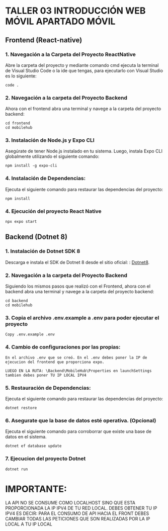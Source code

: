 # TALLER 03 INTRODUCCIÓN WEB MÓVIL APARTADO MÓVIL

## Frontend (React-native)

### 1. Navegación a la Carpeta del Proyecto ReactNative

Abre la carpeta del proyecto y mediante comando cmd ejecuta la terminal de Visual Studio Code o la ide que tengas, para ejecutarlo con Visual Studio es lo siguiente:
```cli
code .
```

### 2. Navegación a la carpeta del Proyecto Backend
Ahora con el frontend abra una terminal y navege a la carpeta del proyecto backend:
```cli
cd frontend
cd mobilehub
```

### 3. Instalación de Node.js y Expo CLI
Asegúrate de tener Node.js instalado en tu sistema.
Luego, instala Expo CLI globalmente utilizando el siguiente comando:
```cli
npm install -g expo-cli
```

### 4. Instalación de Dependencias:
Ejecuta el siguiente comando para restaurar las dependencias del proyecto:
```cli
npm install
```

### 4. Ejecución del proyecto React Native
```cli
npx expo start
```

## Backend (Dotnet 8)

### 1. Instalación de Dotnet SDK 8

Descarga e instala el SDK de Dotnet 8 desde el sitio oficial: : [Dotnet8](https://dotnet.microsoft.com/es-es/download/dotnet/8.0).

### 2. Navegación a la carpeta del Proyecto Backend

Siguiendo los mismos pasos que realizó con el Frontend, ahora con el backend abra una terminal y navege a la carpeta del proyecto backend:
```cli
cd backend
cd mobilehub
```

### 3. Copia el archivo .env.example a .env para poder ejecutar el proyecto
```cli
Copy .env.example .env
```

### 4. Cambio de configuraciones por las propias:
```
En el archivo .env que se creó. En el .env debes poner la IP de ejecucion del frontend que proporciona expo.

LUEGO EN LA RUTA: \Backend\MobileHub\Properties en launchSettings tambien debes poner TU IP LOCAL IPV4
```


### 5. Restauración de Dependencias:

Ejecuta el siguiente comando para restaurar las dependencias del proyecto:
```cli
dotnet restore
```

### 6. Asegurate que la base de datos esté operativa. (Opcional)

Ejecuta el siguiente comando para corroborrar que existe una base de datos en el sistema.
```cli
dotnet ef database update
```

### 7. Ejecucion del proyecto Dotnet 
```cli
dotnet run
```

# IMPORTANTE: 
LA API NO SE CONSUME COMO LOCALHOST SINO QUE ESTA PROPORCIONADA LA IP IPV4 DE TU RED LOCAL. DEBES OBTENER TU IP IPV4 ES DECIR: PARA EL CONSUMO DE API HACIA EL FRONT DEBES CAMBIAR TODAS LAS PETICIONES QUE SON REALIZADAS POR LA IP LOCAL A TU IP LOCAL
